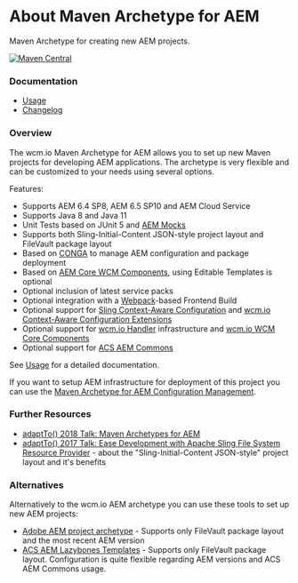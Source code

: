 About Maven Archetype for AEM
=============================

Maven Archetype for creating new AEM projects.

[![Maven Central](https://maven-badges.herokuapp.com/maven-central/io.wcm.maven.archetypes/io.wcm.maven.archetypes.aem/badge.svg)](https://maven-badges.herokuapp.com/maven-central/io.wcm.maven.archetypes/io.wcm.maven.archetypes.aem)


### Documentation

* [Usage][usage]
* [Changelog][changelog]


### Overview

The wcm.io Maven Archetype for AEM allows you to set up new Maven projects for developing AEM applications. The archetype is very flexible and can be customized to your needs using several options.

Features:

* Supports AEM 6.4 SP8, AEM 6.5 SP10 and AEM Cloud Service
* Supports Java 8 and Java 11
* Unit Tests based on JUnit 5 and [AEM Mocks][aem-mock]
* Supports both Sling-Initial-Content JSON-style project layout and FileVault package layout
* Based on [CONGA][conga] to manage AEM configuration and package deployment
* Based on [AEM Core WCM Components][aem-core-wcm-components], using Editable Templates is optional
* Optional inclusion of latest service packs
* Optional integration with a [Webpack][webpack]-based Frontend Build
* Optional support for [Sling Context-Aware Configuration][sling-caconfig] and [wcm.io Context-Aware Configuration Extensions][wcmio-caconfig]
* Optional support for [wcm.io Handler][wcmio-handler] infrastructure and [wcm.io WCM Core Components][wcmio-wcm-core-components]
* Optional support for [ACS AEM Commons][acs-aem-commons]

See [Usage][usage] for a detailed documentation.

If you want to setup AEM infrastructure for deployment of this project you can use the [Maven Archetype for AEM Configuration Management][aem-confmgmt-archetype].


### Further Resources

* [adaptTo() 2018 Talk: Maven Archetypes for AEM][adaptto-talk-2018-aem-archetypes]
* [adaptTo() 2017 Talk: Ease Development with Apache Sling File System Resource Provider][adaptto-talk-2017-fsresource] - about the "Sling-Initial-Content JSON-style" project layout and it's benefits


### Alternatives

Alternatively to the wcm.io AEM archetype you can use these tools to set up new AEM projects:

* [Adobe AEM project archetype][adobe-aem-archetype] - Supports only FileVault package layout and the most recent AEM version
* [ACS AEM Lazybones Templates][acs-aem-lazybones] - Supports only FileVault package layout. Configuration is quite flexible regarding AEM versions and ACS AEM Commons usage.



[usage]: usage.html
[changelog]: changes-report.html
[aem-mock]: https://wcm.io/testing/aem-mock/
[conga]: https://devops.wcm.io/conga
[aem-core-wcm-components]: https://github.com/Adobe-Marketing-Cloud/aem-core-wcm-components
[sling-caconfig]: https://sling.apache.org/documentation/bundles/context-aware-configuration/context-aware-configuration.html
[wcmio-caconfig]: https://wcm.io/caconfig/
[wcmio-handler]: https://wcm.io/handler
[wcmio-wcm-core-components]: https://wcm.io/wcm/core-components/
[acs-aem-commons]: https://adobe-consulting-services.github.io/acs-aem-commons/
[adobe-aem-archetype]: https://github.com/Adobe-Marketing-Cloud/aem-project-archetype
[acs-aem-lazybones]: https://github.com/Adobe-Consulting-Services/lazybones-aem-templates
[aem-confmgmt-archetype]: ../aem-confmgmt/
[adaptto-talk-2018-aem-archetypes]: https://adapt.to/2018/en/schedule/maven-archetypes-for-aem.html
[adaptto-talk-2017-fsresource]: https://adapt.to/2017/en/schedule/ease-development-with-apache-sling-file-system-resource-provider.html
[webpack]: https://webpack.js.org/
